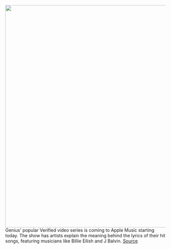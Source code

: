 <img src='https://cdn.vox-cdn.com/thumbor/JKVPDs6ZqSmB3icR-BiZXvcz5E4=/0x0:1178x786/1200x800/filters:focal(495x299:683x487)/cdn.vox-cdn.com/uploads/chorus_image/image/66250047/image.0.jpg' width='700px' /><br/>
Genius' popular Verified video series is coming to Apple Music starting today. The show has artists explain the meaning behind the lyrics of their hit songs, featuring musicians like Billie Eilish and J Balvin.
<a href='https://www.theverge.com/2020/2/4/21120625/genius-verified-video-series-apple-music-alec-benjamin-yung-baby-tate'> Source <a/>
